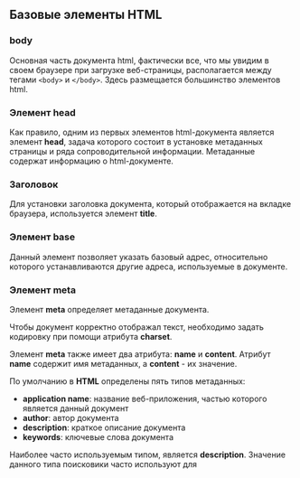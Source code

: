 ## Базовые элементы HTML

### body
Основная часть документа html, фактически все, что мы увидим в своем браузере при загрузке веб-страницы, располагается между тегами ```<body>``` и ```</body>```. Здесь размещается большинство элементов html.

### Элемент head
Как правило, одним из первых элементов html-документа является элемент **head**, задача которого состоит в установке метаданных страницы и ряда сопроводительной информации. Метаданные содержат информацию о html-документе.

### Заголовок
Для установки заголовка документа, который отображается на вкладке браузера, используется элемент **title**.

### Элемент base
Данный элемент позволяет указать базовый адрес, относительно которого устанавливаются другие адреса, используемые в документе.

### Элемент meta
Элемент **meta** определяет метаданные документа.

Чтобы документ корректно отображал текст, необходимо задать кодировку при помощи атрибута **charset**.

Элемент **meta** также имеет два атрибута: **name** и **content**. Атрибут **name** содержит имя метаданных, а **content** - их значение.

По умолчанию в **HTML** определены пять типов метаданных:
- **application name**: название веб-приложения, частью которого является данный документ
- **author**: автор документа
- **description**: краткое описание документа
- **keywords**: ключевые слова документа

Наиболее часто используемым типом, является **description**. Значение данного типа поисковики часто используют для 